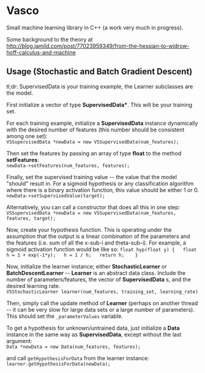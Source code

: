 Vasco
=====

Small machine learning library in C++ (a work very much in progress).

Some background to the theory at http://blog.jamild.com/post/77023959349/from-the-hessian-to-widrow-hoff-calculus-and-machine

## Usage (Stochastic and Batch Gradient Descent)  
  
tl;dr: SupervisedData is your training example, the Learner subclasses are the model.   
  
First initialize a vector of type __SupervisedData*__. This will be your training set.

For each training example, initialize a __SupervisedData__ instance dynamically with the desired number of features (this number should be consistent among one set):  
``VSSupervisedData *newData = new VSSupervisedData(num_features);``   

Then set the features by passing an array of type __float__ to the method __setFeatures__:  
``newData->setFeatures(num_features, features);``  

Finally, set the supervised training value -- the value that the model "should" result in. For a sigmoid hypothesis or any classification algorithm where there is a binary activation function, this value should be either 1 or 0.  
``newData->setSupervisedValue(target);``  

Alternatively, you can call a constructor that does all this in one step:  
``VSSupervisedData *newData = new VSSupervisedData(num_features, features, target);``  

Now, create your hypothesis function. This is operating under the assumption that the output is a linear combination of the parameters and the features (i.e. sum of all the x-sub-i and theta-sub-i). For example, a sigmoid activation function would be like so:
``
float hyp(float y) {  
  float h = 1 + exp(-1*y);  
  h = 1 / h;  
  return h;   
}  
``

Now, initialize the learner instance; either __StochasticLearner__ or __BatchDescentLearner__ -- __Learner__ is an abstract data class. Include the number of parameters/features, the vector of __SupervisedData__ s, and the desired learning rate.  
``VSStochasticLearner learner(num_features, training_set, learning_rate)``  

Then, simply call the update method of __Learner__ (perhaps on another thread -- it can be very slow for large data sets or a large number of parameters). This should set the `_parameterValues` variable.  

To get a hypothesis for unknown/untrained data, just initialize a __Data__ instance in the same way as __SupervisedData__, except without the last argument:  
``Data *newData = new Data(num_features, features);`` 

and call `getHypothesisForData` from the learner instance:  
``learner.getHypothesisForData(newData);``  

